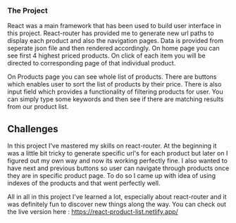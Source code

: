 ### The Project

React was a main framework that has been used to build user interface in this project. React-router has provided me to generate new url paths to display each product and also the navigation pages. Data is provided from seperate json file and then rendered accordingly. On home page you can see first 4 highest priced products. On click of each item you will be directed to corresponding page of that individual product.

On Products page you can see whole list of products. There are buttons which enables user to sort the list of products by their price. There is also input field which provides a functionality of filtering products for user. You can simply type some keywords and then see if there are matching results from our product list.

## Challenges

In this project I've mastered my skills on react-router. At the beginning it was a little bit tricky to generate specific url's for each product but later on I figured out my own way and now its working perfectly fine. I also wanted to have next and previous buttons so user can navigate through products once they are in specific product page. To do so I came up with idea of using indexes of the products and that went perfectly well.

All in all in this project I've learned a lot, especially about react-router and it was definitely fun to discover new things along the way. You can check out the live version here : https://react-product-list.netlify.app/
